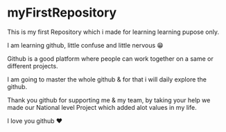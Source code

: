 # myFirstRepository

This is my first Repository which i made for learning learning pupose only.

I am learning github, little confuse and little nervous 😁

Github is a good platform where people can work together on a same or different projects.

I am going to master the whole github & for that i will daily explore the github.

Thank you github for supporting me & my team, 
by taking your help we made our National level Project which added alot values in my life.

I love you github ❤
